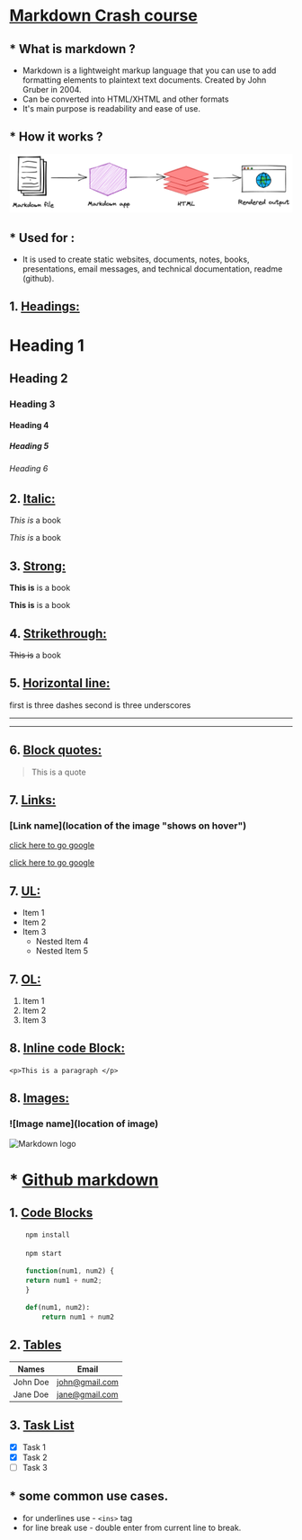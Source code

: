 # <ins>Markdown Crash course</ins>
## * What is markdown ?
- Markdown is a lightweight markup language that you can use to add formatting elements to plaintext text documents. Created by John Gruber in 2004.
- Can be converted into HTML/XHTML and other formats
- It's main purpose is readability and ease of use.

## * How it works ?

![working of markdown](./markdown-flowchart.png)

## * Used for :
- It is used to create static websites, documents, notes, books, presentations, email messages, and technical documentation, readme (github).

<!-- headings -->
## 1. <ins>Headings: </ins>
# Heading 1
## Heading 2
### Heading 3
#### Heading 4
##### Heading 5
###### Heading 6

<!-- Italic -->
## 2. <ins>Italic: </ins>

*This is* a book 

_This is_ a book

  <!-- strong -->
## 3. <ins>Strong: </ins>
  
  **This is** is a book

  __This is__ is a book

  <!-- Strikethrough -->
## 4. <ins>Strikethrough: </ins>

  ~~This is~~ a book

  <!-- Horizontal line -->
## 5. <ins>Horizontal line: </ins>
first is three dashes second is three underscores

  ---
  ___

  <!-- Block quotes -->
## 6. <ins>Block quotes: </ins>
  >This is a quote

  <!-- Links -->
## 7. <ins>Links:</ins>
### [Link name](location of the image "shows on hover")


  [click here to go google](https://google.com)

  [click here to go google](https://google.com "google")

  <!-- UL -->
## 7. <ins>UL:</ins>

  * Item 1
  * Item 2
  * Item 3
    * Nested Item 4
    * Nested Item 5

<!-- OL -->
## 7. <ins>OL:</ins>

1. Item 1
2. Item 2
3. Item 3

<!-- Inline code Block -->
## 8. <ins>Inline code Block:</ins>

`<p>This is a paragraph </p>`

## 8. <ins>Images:</ins>
### ![Image name](location of image)

![Markdown logo](https://markdown-here.com/img/icon256.png)


# * <ins>Github markdown</ins>

## 1. <ins>Code Blocks </ins>

```bash
    npm install

    npm start
```


```javascript
    function(num1, num2) {
    return num1 + num2;
    }
```

```python
    def(num1, num2):
        return num1 + num2
```

## 2. <ins>Tables </ins>

|Names   |  Email            |
|--------|-------------------|        
|John Doe|john@gmail.com     |
|Jane Doe|jane@gmail.com     |


## 3. <ins>Task List</ins>

* [X] Task 1
* [X] Task 2
* [ ] Task 3

## * some common use cases.
- for underlines use - `<ins>` tag
- for line break use - double enter from current line to break.

